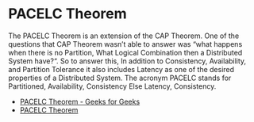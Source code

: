 # PACELC Theorem

The PACELC Theorem is an extension of the CAP Theorem. One of the questions that CAP Theorem wasn’t able to answer was “what happens when there is no Partition, What Logical Combination then a Distributed System have?“. So to answer this, In addition to Consistency, Availability, and Partition Tolerance it also includes Latency as one of the desired properties of a Distributed System. The acronym PACELC stands for Partitioned, Availability, Consistency Else Latency, Consistency.

- [PACELC Theorem - Geeks for Geeks](https://www.geeksforgeeks.org/pacelc-theorem/)
- [PACELC Theorem](https://www.scylladb.com/glossary/pacelc-theorem/)
